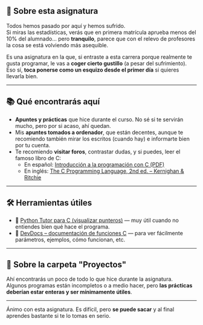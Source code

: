 ## 🧨 Sobre esta asignatura

Todos hemos pasado por aquí y hemos sufrido.  
Si miras las estadísticas, verás que en primera matrícula aprueba menos del 10% del alumnado... pero **tranquilo**, parece que con el relevo de profesores la cosa se está volviendo más asequible.

Es una asignatura en la que, si entraste a esta carrera porque realmente te gusta programar, le vas a **coger cierto gustillo** (a pesar del sufrimiento). Eso sí, **toca ponerse como un esquizo desde el primer día** si quieres llevarla bien.

---

## 📚 Qué encontrarás aquí

- **Apuntes y prácticas** que hice durante el curso. No sé si te servirán mucho, pero por si acaso, ahí quedan.  
- Mis **apuntes tomados a ordenador**, que están decentes, aunque te recomiendo también mirar los escritos (cuando hay) e informarte bien por tu cuenta.
- Te recomiendo **visitar foros**, contrastar dudas, y si puedes, leer el famoso libro de C:
  - En español: [Introducción a la programación con C (PDF)](https://archive.org/details/2010IntroduccionALaProgramacionConC/page/23/mode/2up)
  - En inglés: [The C Programming Language, 2nd ed. – Kernighan & Ritchie](https://archive.org/details/the.-c.-programming.-language.-2-nd.-ed-prentice.-hall.-brian.-w.-kernighan.and.-dennis.-m.-ritchie./page/26/mode/2up)

---

## 🛠 Herramientas útiles

- 🧠 [Python Tutor para C (visualizar punteros)](https://pythontutor.com/c.html#) — muy útil cuando no entiendes bien qué hace el programa.
- 📖 [DevDocs – documentación de funciones C](https://devdocs.io/c-numerics/) — para ver fácilmente parámetros, ejemplos, cómo funcionan, etc.

---

## 📁 Sobre la carpeta "Proyectos"

Ahí encontrarás un poco de todo lo que hice durante la asignatura.  
Algunos programas están incompletos o a medio hacer, pero **las prácticas deberían estar enteras y ser mínimamente útiles**.

---

Ánimo con esta asignatura. Es difícil, pero **se puede sacar** y al final aprendes bastante si te lo tomas en serio.
